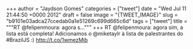 
+++
author = "Jaydson Gomes"
categories = ["tweet"]
date = "Wed Jul 11 21:44:50 +0000 2012"
draft = false
image = "{TWEET_IMAGE}"
slug = "b9101e03adca27ccedab0a1e51269c699d665c6d"
tags = ["tweet"]
title = """RT @felipenmoura: agora s..."""
+++
RT @felipenmoura: agora sim, a lista está completa! Adicionamos o @miketaylr à lista de palestrantes do #BrazilJS :) http://t.co/1wmezMib
